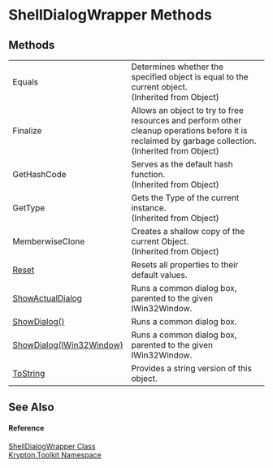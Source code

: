 # ShellDialogWrapper Methods




## Methods
<table>
<tr>
<td>Equals</td>
<td>Determines whether the specified object is equal to the current object.<br />(Inherited from Object)</td></tr>
<tr>
<td>Finalize</td>
<td>Allows an object to try to free resources and perform other cleanup operations before it is reclaimed by garbage collection.<br />(Inherited from Object)</td></tr>
<tr>
<td>GetHashCode</td>
<td>Serves as the default hash function.<br />(Inherited from Object)</td></tr>
<tr>
<td>GetType</td>
<td>Gets the Type of the current instance.<br />(Inherited from Object)</td></tr>
<tr>
<td>MemberwiseClone</td>
<td>Creates a shallow copy of the current Object.<br />(Inherited from Object)</td></tr>
<tr>
<td><a href="e7adf1de-b8fa-d3a0-a03a-b4e7fb04f58b.md">Reset</a></td>
<td>Resets all properties to their default values.</td></tr>
<tr>
<td><a href="c6f2dab0-9ab1-1468-a1bd-3686e7f8ce0c.md">ShowActualDialog</a></td>
<td>Runs a common dialog box, parented to the given IWin32Window.</td></tr>
<tr>
<td><a href="59741740-bd13-b09d-6fb8-69e315348ef7.md">ShowDialog()</a></td>
<td>Runs a common dialog box.</td></tr>
<tr>
<td><a href="f96ec4d6-e9e0-e9e1-e062-d36636c025d3.md">ShowDialog(IWin32Window)</a></td>
<td>Runs a common dialog box, parented to the given IWin32Window.</td></tr>
<tr>
<td><a href="432fcdfa-ea86-b418-f176-3b1aecf6f9f7.md">ToString</a></td>
<td>Provides a string version of this object.</td></tr>
</table>

## See Also


#### Reference
<a href="de5b59c8-753f-0e1d-22c6-023819fb1ab5.md">ShellDialogWrapper Class</a>  
<a href="79d2eac2-21f4-54ff-7552-b20c33c30600.md">Krypton.Toolkit Namespace</a>  
